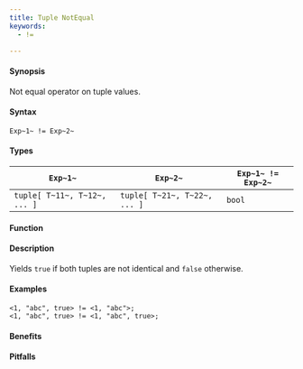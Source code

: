 ```yaml
---
title: Tuple NotEqual
keywords:
  - !=

---
```


#### Synopsis

Not equal operator on tuple values.

#### Syntax

`Exp~1~ != Exp~2~`

#### Types


| `Exp~1~`                      |  `Exp~2~`                      | `Exp~1~ != Exp~2~`  |
| --- | --- | --- |
| `tuple[ T~11~, T~12~, ... ]` |  `tuple[ T~21~, T~22~, ... ]` | `bool`                |


#### Function

#### Description

Yields `true` if both tuples are not identical and `false` otherwise.

#### Examples

```rascal-shell
<1, "abc", true> != <1, "abc">;
<1, "abc", true> != <1, "abc", true>;
```

#### Benefits

#### Pitfalls

